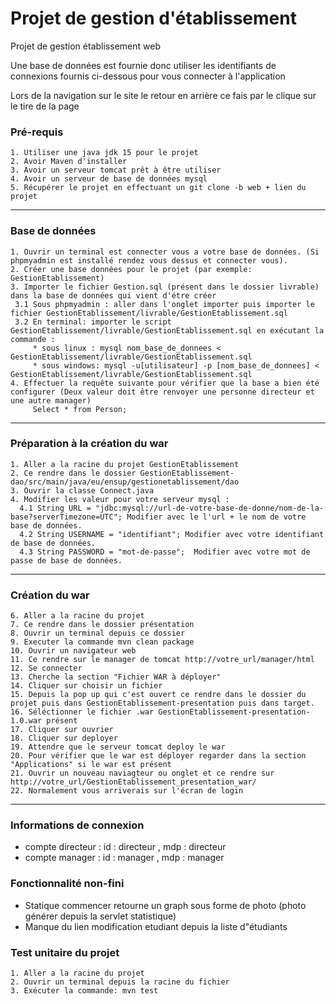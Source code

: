 # Projet de gestion d'établissement

Projet de gestion établissement web 

Une base de données est fournie donc utiliser les identifiants de connexions fournis ci-dessous pour vous connecter à l'application

Lors de la navigation sur le site le retour en arrière ce fais par le clique sur le tire de la page


### Pré-requis
 
    1. Utiliser une java jdk 15 pour le projet
    2. Avoir Maven d'installer
    3. Avoir un serveur tomcat prêt à être utiliser 
    4. Avoir un serveur de base de données mysql
    5. Récupérer le projet en effectuant un git clone -b web + lien du projet
    
---
### Base de données
    
    1. Ouvrir un terminal est connecter vous a votre base de données. (Si phpmyadmin est installé rendez vous dessus et connecter vous).
    2. Créer une base données pour le projet (par exemple: GestionEtablissement)
    3. Importer le fichier Gestion.sql (présent dans le dossier livrable) dans la base de données qui vient d'étre créer
     3.1 Sous phpmyadmin : aller dans l'onglet importer puis importer le fichier GestionEtablissement/livrable/GestionEtablissement.sql
     3.2 En terminal: importer le script GestionEtablissement/livrable/GestionEtablissement.sql en exécutant la commande : 
         * sous linux : mysql nom_base_de_donnees < GestionEtablissement/livrable/GestionEtablissement.sql
         * sous windows: mysql -u[utilisateur] -p [nom_base_de_donnees] < GestionEtablissement/livrable/GestionEtablissement.sql
    4. Effectuer la requête suivante pour vérifier que la base a bien été configurer (Deux valeur doit être renvoyer une personne directeur et une autre manager)
         Select * from Person; 
---

### Préparation à la création du war 

    1. Aller a la racine du projet GestionEtablissement
    2. Ce rendre dans le dossier GestionEtablissement-dao/src/main/java/eu/ensup/gestionetablissement/dao
    3. Ouvrir la classe Connect.java
    4. Modifier les valeur pour votre serveur mysql : 
      4.1 String URL = "jdbc:mysql://url-de-votre-base-de-donne/nom-de-la-base?serverTimezone=UTC"; Modifier avec le l'url + le nom de votre base de données.
      4.2 String USERNAME = "identifiant"; Modifier avec votre identifiant de base de données.
      4.3 String PASSWORD = "mot-de-passe";  Modifier avec votre mot de passe de base de données.

---

### Création du war 

    6. Aller a la racine du projet 
    7. Ce rendre dans le dossier présentation
    8. Ouvrir un terminal depuis ce dossier
    9. Executer la commande mvn clean package
    10. Ouvrir un navigateur web 
    11. Ce rendre sur le manager de tomcat http://votre_url/manager/html
    12. Se connecter
    13. Cherche la section "Fichier WAR à déployer"
    14. Cliquer sur choisir un fichier
    15. Depuis la pop up qui c'est ouvert ce rendre dans le dossier du projet puis dans GestionEtablissement-presentation puis dans target. 
    16. Séléctionner le fichier .war GestionEtablissement-presentation-1.0.war présent
    17. Cliquer sur ouvrier
    18. Cliquer sur deployer
    19. Attendre que le serveur tomcat deploy le war
    20. Pour vérifier que le war est déployer regarder dans la section "Applications" si le war est présent
    21. Ouvrir un nouveau naviagteur ou onglet et ce rendre sur http://votre_url/GestionEtablissement_presentation_war/
    22. Normalement vous arriverais sur l'écran de login
---

### Informations de connexion
* compte directeur : id : directeur , mdp : directeur 
* compte manager : id : manager , mdp : manager 


### Fonctionnalité non-fini 

* Statique commencer retourne un graph sous forme de photo (photo générer depuis la servlet statistique)
* Manque du lien modification etudiant depuis la liste d"étudiants

### Test unitaire du projet

    1. Aller a la racine du projet
    2. Ouvrir un terminal depuis la racine du fichier
    3. Exécuter la commande: mvn test
